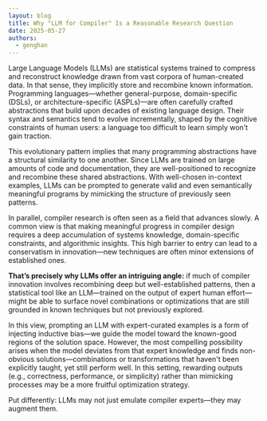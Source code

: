 ```yaml
---
layout: blog
title: Why "LLM for Compiler" Is a Reasonable Research Question
date: 2025-05-27
authors:
  - genghan
---
```


Large Language Models (LLMs) are statistical systems trained to compress and reconstruct knowledge drawn from vast corpora of human-created data. In that sense, they implicitly store and recombine known information. Programming languages—whether general-purpose, domain-specific (DSLs), or architecture-specific (ASPLs)—are often carefully crafted abstractions that build upon decades of existing language design. Their syntax and semantics tend to evolve incrementally, shaped by the cognitive constraints of human users: a language too difficult to learn simply won’t gain traction.

This evolutionary pattern implies that many programming abstractions have a structural similarity to one another. Since LLMs are trained on large amounts of code and documentation, they are well-positioned to recognize and recombine these shared abstractions. With well-chosen in-context examples, LLMs can be prompted to generate valid and even semantically meaningful programs by mimicking the structure of previously seen patterns.

In parallel, compiler research is often seen as a field that advances slowly. A common view is that making meaningful progress in compiler design requires a deep accumulation of systems knowledge, domain-specific constraints, and algorithmic insights. This high barrier to entry can lead to a conservatism in innovation—new techniques are often minor extensions of established ones.

<strong>That’s precisely why LLMs offer an intriguing angle:</strong> if much of compiler innovation involves recombining deep but well-established patterns, then a statistical tool like an LLM—trained on the output of expert human effort—might be able to surface novel combinations or optimizations that are still grounded in known techniques but not previously explored.

In this view, prompting an LLM with expert-curated examples is a form of injecting inductive bias—we guide the model toward the known-good regions of the solution space. However, the most compelling possibility arises when the model deviates from that expert knowledge and finds non-obvious solutions—combinations or transformations that haven't been explicitly taught, yet still perform well. In this setting, rewarding outputs (e.g., correctness, performance, or simplicity) rather than mimicking processes may be a more fruitful optimization strategy.

Put differently: LLMs may not just emulate compiler experts—they may augment them.